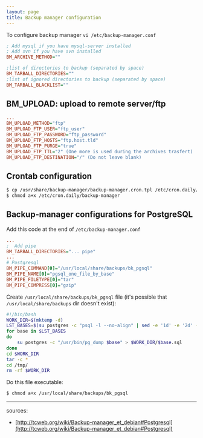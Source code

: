 ```yaml
---
layout: page
title: Backup manager configuration
---
```


To configure backup manager `vi /etc/backup-manager.conf`

```ini
; Add mysql if you have mysql-server installed 
; Add svn if you have svn installed
BM_ARCHIVE_METHOD=""
```
```ini
;list of directories to backup (separated by space)
BM_TARBALL_DIRECTORIES=""
;list of ignored directories to backup (separated by space)
BM_TARBALL_BLACKLIST=""
```

## BM_UPLOAD: upload to remote server/ftp

```ini
...
BM_UPLOAD_METHOD="ftp"
BM_UPLOAD_FTP_USER="ftp_user"
BM_UPLOAD_FTP_PASSWORD="ftp_password"
BM_UPLOAD_FTP_HOSTS="ftp.host.tld"
BM_UPLOAD_FTP_PURGE="true"
BM_UPLOAD_FTP_TTL="2" (One more is used during the archives trasfert)
BM_UPLOAD_FTP_DESTINATION="/" (Do not leave blank)
````

## Crontab configuration

```bash
$ cp /usr/share/backup-manager/backup-manager.cron.tpl /etc/cron.daily/backup-manager
$ chmod a+x /etc/cron.daily/backup-manager
```


## Backup-manager configurations for PostgreSQL

Add this code at the end of `/etc/backup-manager.conf`

```ini
...
;  Add pipe
BM_TARBALL_DIRECTORIES="... pipe"
...
# Postgresql
BM_PIPE_COMMAND[0]="/usr/local/share/backups/bk_pgsql"
BM_PIPE_NAME[0]="pgsql_one_file_by_base"
BM_PIPE_FILETYPE[0]="tar"
BM_PIPE_COMPRESS[0]="gzip"
```

Create `/usr/local/share/backups/bk_pgsql` file (it's possible that `/usr/local/share/backups` dir doesn't exist):

```bash
#!/bin/bash
WORK_DIR=$(mktemp -d)
LST_BASES=$(su postgres -c "psql -l --no-align" | sed -e '1d' -e '2d' -e '$d' | cut -d '|' -f 1)
for base in $LST_BASES
do
    su postgres -c "/usr/bin/pg_dump $base" > $WORK_DIR/$base.sql
done
cd $WORK_DIR
tar -c *
cd /tmp/
rm -rf $WORK_DIR
```

Do this file executable:

```bash
$ chmod a+x /usr/local/share/backups/bk_pgsql
```


-------------------------------
sources:

- [http://tcweb.org/wiki/Backup-manager_et_debian#Postgresql](http://tcweb.org/wiki/Backup-manager_et_debian#Postgresql)
